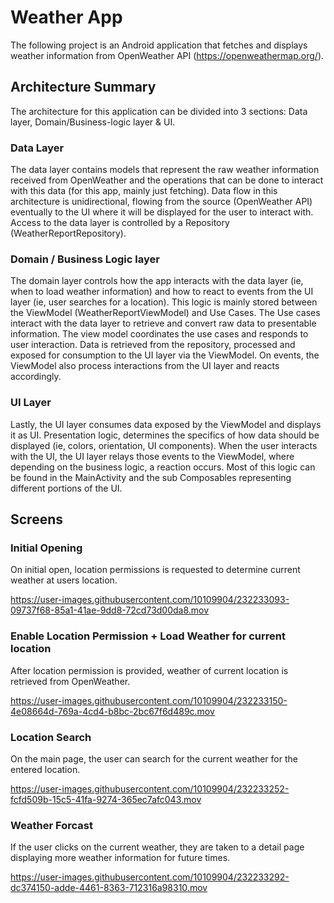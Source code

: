 # Weather App

The following project is an Android application that fetches and displays weather information from
OpenWeather API (https://openweathermap.org/). 

## Architecture Summary

The architecture for this application can be divided into 3 sections: Data layer, 
Domain/Business-logic layer & UI.

### Data Layer

The data layer contains models that represent the raw weather information received from OpenWeather 
and the operations that can be done to interact with this data (for this app, mainly just fetching). 
Data flow in this architecture is unidirectional, flowing from the source (OpenWeather API) 
eventually to the UI where it will be displayed for the user to interact with. Access to the data 
layer is controlled by a Repository (WeatherReportRepository). 

### Domain / Business Logic layer

The domain layer controls how the app interacts with the data layer (ie, when to load weather information)
and how to react to events from the UI layer (ie, user searches for a location). This logic is
mainly stored between the ViewModel (WeatherReportViewModel) and Use Cases. The Use cases interact 
with the data layer to retrieve and convert raw data to presentable information. The view model 
coordinates the use cases and responds to user interaction. Data is retrieved from the repository, 
processed and exposed for consumption to the UI layer via the ViewModel. On events, the ViewModel 
also process interactions from the UI layer and reacts accordingly. 

### UI Layer

Lastly, the UI layer consumes data exposed by the ViewModel and displays it as UI. Presentation 
logic, determines the specifics of how data should be displayed (ie, colors, orientation, UI components). 
When the user interacts with the UI, the UI layer relays those events to the ViewModel, where 
depending on the business logic, a reaction occurs. Most of this logic can be found in the 
MainActivity and the sub Composables representing different portions of the UI.


## Screens

### Initial Opening

On initial open, location permissions is requested to determine current weather at users location.


https://user-images.githubusercontent.com/10109904/232233093-09737f68-85a1-41ae-9dd8-72cd73d00da8.mov



### Enable Location Permission + Load Weather for current location


After location permission is provided, weather of current location is retrieved from OpenWeather.


https://user-images.githubusercontent.com/10109904/232233150-4e08664d-769a-4cd4-b8bc-2bc67f6d489c.mov

### Location Search

On the main page, the user can search for the current weather for the entered location.


https://user-images.githubusercontent.com/10109904/232233252-fcfd509b-15c5-41fa-9274-365ec7afc043.mov


### Weather Forcast

If the user clicks on the current weather, they are taken to a detail page displaying more weather information for future times.


https://user-images.githubusercontent.com/10109904/232233292-dc374150-adde-4461-8363-712316a98310.mov








